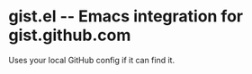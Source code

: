 
gist.el -- Emacs integration for gist.github.com
================================================

Uses your local GitHub config if it can find it.
